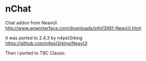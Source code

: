 # nChat
Chat addon from NeavUI
http://www.wowinterface.com/downloads/info13981-NeavUI.html

It was ported to 2.4.3 by n4pst3rking
https://github.com/n4pst3rking/NeavUI

Then i ported to TBC Classic.
